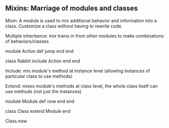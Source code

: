 ## Mixins: Marriage of modules and classes

Mixin: A module is used to mix additional behavior and information into a class. Customize a class without having to rewrite code.

Multiple inheritance: mix trains in from other modules to make combinations of behaviors/classes

module Action
  def jump
  end
end

class Rabbit
  include Action
  end
end

Include: mix module's method at instance level (allowing instances of particular class to use methods)

Extend: mixes module's methods at class level, the whole class itself can use methods (not just the instances)

module Module
 def now
 end
end

class Class
 extend Module
end

Class.now